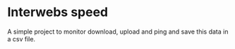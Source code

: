 # Interwebs speed

A simple project to monitor download, upload and ping and save this data in a csv file.